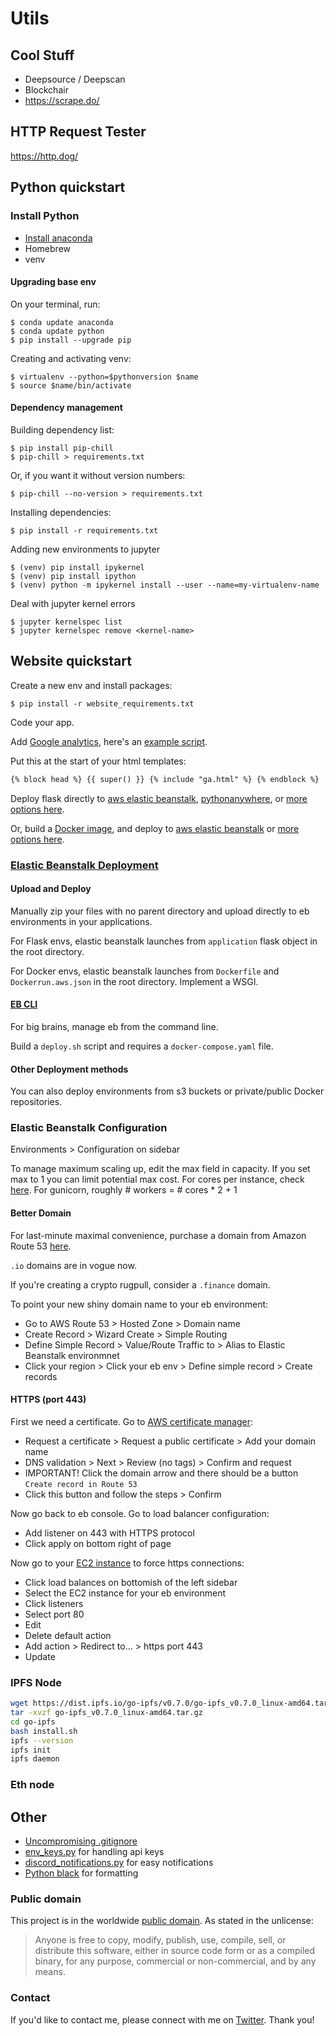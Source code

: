 # Utils

## Cool Stuff

- Deepsource / Deepscan
- Blockchair
- https://scrape.do/

## HTTP Request Tester

https://http.dog/

## Python quickstart

### Install Python

- [Install anaconda](https://www.anaconda.com/products/individual)
- Homebrew
- venv

#### Upgrading base env

On your terminal, run:

```shell
$ conda update anaconda
$ conda update python
$ pip install --upgrade pip
```

Creating and activating venv:

```shell
$ virtualenv --python=$pythonversion $name
$ source $name/bin/activate
```

#### Dependency management

Building dependency list:

```shell
$ pip install pip-chill
$ pip-chill > requirements.txt
```

Or, if you want it without version numbers:

```shell
$ pip-chill --no-version > requirements.txt
```

Installing dependencies:

```shell
$ pip install -r requirements.txt
```

Adding new environments to jupyter

```shell
$ (venv) pip install ipykernel
$ (venv) pip install ipython
$ (venv) python -m ipykernel install --user --name=my-virtualenv-name
```

Deal with jupyter kernel errors

```shell
$ jupyter kernelspec list
$ jupyter kernelspec remove <kernel-name>
```

## Website quickstart

Create a new env and install packages:

```shell
$ pip install -r website_requirements.txt
```

Code your app.

Add [Google analytics](https://analytics.google.com/), here's an [example script](ga.html).

Put this at the start of your html templates:

```html
{% block head %} {{ super() }} {% include "ga.html" %} {% endblock %}
```

Deploy flask directly to [aws elastic beanstalk](https://aws.amazon.com/elasticbeanstalk/), [pythonanywhere](https://www.pythonanywhere.com/), or [more options here](https://flask.palletsprojects.com/en/2.0.x/deploying/index.html).

Or, build a [Docker image](Dockerfile), and deploy to [aws elastic beanstalk](https://aws.amazon.com/elasticbeanstalk/) or [more options here](https://geekflare.com/docker-hosting-platforms/).

### [Elastic Beanstalk Deployment](https://console.aws.amazon.com/elasticbeanstalk)

#### Upload and Deploy

Manually zip your files with no parent directory and upload directly to eb environments in your applications.

For Flask envs, elastic beanstalk launches from `application` flask object in the root directory.

For Docker envs, elastic beanstalk launches from `Dockerfile` and `Dockerrun.aws.json` in the root directory. Implement a WSGI.

#### [EB CLI](https://github.com/aws/aws-elastic-beanstalk-cli-setup)

For big brains, manage eb from the command line.

Build a `deploy.sh` script and requires a `docker-compose.yaml` file.

#### Other Deployment methods

You can also deploy environments from s3 buckets or private/public Docker repositories.

### Elastic Beanstalk Configuration

Environments > Configuration on sidebar

To manage maximum scaling up, edit the max field in capacity. If you set max to 1 you can limit potential max cost.
For cores per instance, check [here](https://aws.amazon.com/ec2/physicalcores/). For gunicorn, roughly # workers = # cores \* 2 + 1

#### Better Domain

For last-minute maximal convenience, purchase a domain from Amazon Route 53 [here](https://console.aws.amazon.com/route53/v2).

`.io` domains are in vogue now.

If you're creating a crypto rugpull, consider a `.finance` domain.

To point your new shiny domain name to your eb environment:

- Go to AWS Route 53 > Hosted Zone > Domain name
- Create Record > Wizard Create > Simple Routing
- Define Simple Record > Value/Route Traffic to > Alias to Elastic Beanstalk environmnet
- Click your region > Click your eb env > Define simple record > Create records

#### HTTPS (port 443)

First we need a certificate. Go to [AWS certificate manager](https://console.aws.amazon.com/acm):

- Request a certificate > Request a public certificate > Add your domain name
- DNS validation > Next > Review (no tags) > Confirm and request
- IMPORTANT! Click the domain arrow and there should be a button `Create record in Route 53`
- Click this button and follow the steps > Confirm

Now go back to eb console. Go to load balancer configuration:

- Add listener on 443 with HTTPS protocol
- Click apply on bottom right of page

Now go to your [EC2 instance](https://console.aws.amazon.com/ec2/v2) to force https connections:

- Click load balances on bottomish of the left sidebar
- Select the EC2 instance for your eb environment
- Click listeners
- Select port 80
- Edit
- Delete default action
- Add action > Redirect to... > https port 443
- Update

### IPFS Node

```bash
wget https://dist.ipfs.io/go-ipfs/v0.7.0/go-ipfs_v0.7.0_linux-amd64.tar.gz
tar -xvzf go-ipfs_v0.7.0_linux-amd64.tar.gz
cd go-ipfs
bash install.sh
ipfs --version
ipfs init
ipfs daemon
```

### Eth node

## Other

- [Uncompromising .gitignore](.gitignore)
- [env_keys.py](env_keys.py) for handling api keys
- [discord_notifications.py](discord_notifications.py) for easy notifications
- [Python black](https://github.com/psf/black) for formatting

### Public domain

This project is in the worldwide [public domain](LICENSE). As stated in the unlicense:

> Anyone is free to copy, modify, publish, use, compile, sell, or
> distribute this software, either in source code form or as a compiled
> binary, for any purpose, commercial or non-commercial, and by any
> means.

### Contact

If you'd like to contact me, please connect with me on [Twitter](https://twitter.com/dbless9). Thank you!
